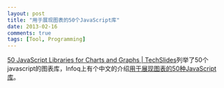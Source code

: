 ```yaml
---
layout: post
title: "用于展现图表的50个JavaScript库"
date: 2013-02-16
comments: true
tags: [Tool, Programming]
---
```

<a href="http://techslides.com/50-javascript-charting-and-graphics-libraries/">50 JavaScript Libraries for Charts and Graphs | TechSlides</a>列举了50个javascript的图表库，Infoq上有个中文的介绍<a href="http://www.infoq.com/cn/news/2013/01/50-javascript-chart-lib">用于展现图表的50种JavaScript库</a>。<br />